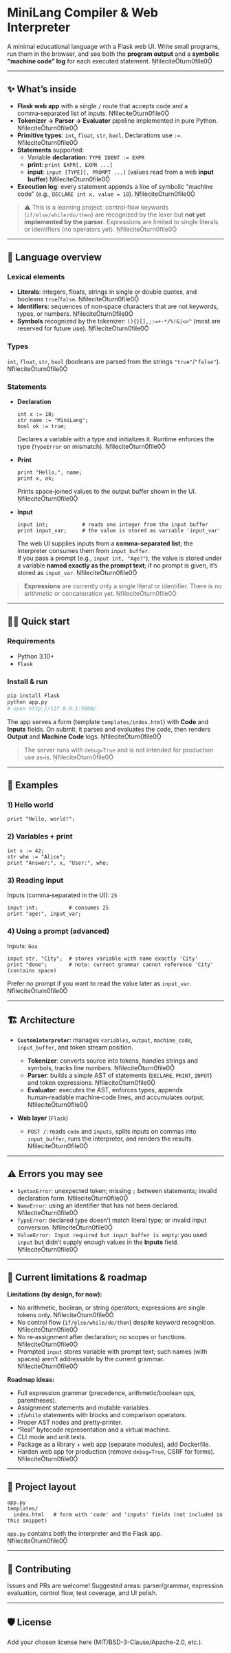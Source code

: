 
# MiniLang Compiler & Web Interpreter

A minimal educational language with a Flask web UI. Write small programs, run them in the browser, and see both the **program output** and a **symbolic “machine code” log** for each executed statement. fileciteturn0file0

---

## ✨ What’s inside

- **Flask web app** with a single `/` route that accepts code and a comma‑separated list of inputs. fileciteturn0file0  
- **Tokenizer → Parser → Evaluator** pipeline implemented in pure Python. fileciteturn0file0  
- **Primitive types**: `int`, `float`, `str`, `bool`. Declarations use `:=`. fileciteturn0file0  
- **Statements** supported:
  - Variable **declaration**: `TYPE IDENT := EXPR`  
  - **print**: `print EXPR[, EXPR ...]`  
  - **input**: `input [TYPE][, PROMPT ...]` (values read from a web **input buffer**) fileciteturn0file0  
- **Execution log**: every statement appends a line of symbolic “machine code” (e.g., `DECLARE int x, value = 10`). fileciteturn0file0

> ⚠️ This is a learning project: control‑flow keywords (`if/else/while/do/then`) are recognized by the lexer but **not yet implemented by the parser**. Expressions are limited to single literals or identifiers (no operators yet). fileciteturn0file0

---

## 🧩 Language overview

### Lexical elements
- **Literals**: integers, floats, strings in single or double quotes, and booleans `true`/`false`. fileciteturn0file0  
- **Identifiers**: sequences of non‑space characters that are not keywords, types, or numbers. fileciteturn0file0  
- **Symbols** recognized by the tokenizer: `(){}[],;:=+-*/%!&|<>^` (most are reserved for future use). fileciteturn0file0

### Types
`int`, `float`, `str`, `bool` (booleans are parsed from the strings `"true"`/`"false"`). fileciteturn0file0

### Statements
- **Declaration**  
  ```minilang
  int x := 10;
  str name := "MiniLang";
  bool ok := true;
  ```
  Declares a variable with a type and initializes it. Runtime enforces the type (`TypeError` on mismatch). fileciteturn0file0

- **Print**  
  ```minilang
  print "Hello,", name;
  print x, ok;
  ```
  Prints space‑joined values to the output buffer shown in the UI. fileciteturn0file0

- **Input**  
  ```minilang
  input int;           # reads one integer from the input buffer
  print input_var;     # the value is stored as variable 'input_var'
  ```
  The web UI supplies inputs from a **comma‑separated list**; the interpreter consumes them from `input_buffer`.  
  If you pass a prompt (e.g., `input int, "Age?"`), the value is stored under a variable **named exactly as the prompt text**; if no prompt is given, it’s stored as `input_var`. fileciteturn0file0

> **Expressions** are currently only a single literal or identifier. There is no arithmetic or concatenation yet. fileciteturn0file0

---

## 🏃‍♀️ Quick start

### Requirements
- Python 3.10+
- `Flask`

### Install & run
```bash
pip install Flask
python app.py
# open http://127.0.0.1:5000/
```
The app serves a form (template `templates/index.html`) with **Code** and **Inputs** fields. On submit, it parses and evaluates the code, then renders **Output** and **Machine Code** logs. fileciteturn0file0

> The server runs with `debug=True` and is not intended for production use as‑is. fileciteturn0file0

---

## 🧪 Examples

### 1) Hello world
```minilang
print "Hello, world!";
```

### 2) Variables + print
```minilang
int x := 42;
str who := "Alice";
print "Answer:", x, "User:", who;
```

### 3) Reading input
Inputs (comma‑separated in the UI): `25`
```minilang
input int;          # consumes 25
print "age:", input_var;
```

### 4) Using a prompt (advanced)
Inputs: `Goa`
```minilang
input str, "City";  # stores variable with name exactly 'City'
print "done";       # note: current grammar cannot reference 'City' (contains space)
```
Prefer no prompt if you want to read the value later as `input_var`. fileciteturn0file0

---

## 🏗️ Architecture

- **`CustomInterpreter`**: manages `variables`, `output`, `machine_code`, `input_buffer`, and token stream position.  
  - **Tokenizer**: converts source into tokens, handles strings and symbols, tracks line numbers. fileciteturn0file0  
  - **Parser**: builds a simple AST of statements (`DECLARE`, `PRINT`, `INPUT`) and token expressions. fileciteturn0file0  
  - **Evaluator**: executes the AST, enforces types, appends human‑readable machine‑code lines, and accumulates output. fileciteturn0file0

- **Web layer** (`Flask`)  
  - `POST /`: reads `code` and `inputs`, splits inputs on commas into `input_buffer`, runs the interpreter, and renders the results. fileciteturn0file0

---

## ⚠️ Errors you may see

- `SyntaxError`: unexpected token; missing `;` between statements; invalid declaration form. fileciteturn0file0  
- `NameError`: using an identifier that has not been declared. fileciteturn0file0  
- `TypeError`: declared type doesn’t match literal type; or invalid input conversion. fileciteturn0file0  
- `ValueError: Input required but input_buffer is empty`: you used `input` but didn’t supply enough values in the **Inputs** field. fileciteturn0file0

---

## 🚧 Current limitations & roadmap

**Limitations (by design, for now):**
- No arithmetic, boolean, or string operators; expressions are single tokens only. fileciteturn0file0  
- No control flow (`if/else/while/do/then`) despite keyword recognition. fileciteturn0file0  
- No re‑assignment after declaration; no scopes or functions. fileciteturn0file0  
- Prompted `input` stores variable with prompt text; such names (with spaces) aren’t addressable by the current grammar. fileciteturn0file0

**Roadmap ideas:**
- Full expression grammar (precedence, arithmetic/boolean ops, parentheses).
- Assignment statements and mutable variables.
- `if`/`while` statements with blocks and comparison operators.
- Proper AST nodes and pretty‑printer.
- “Real” bytecode representation and a virtual machine.
- CLI mode and unit tests.
- Package as a library + web app (separate modules), add Dockerfile.
- Harden web app for production (remove `debug=True`, CSRF for forms). fileciteturn0file0

---

## 📁 Project layout

```
app.py
templates/
  index.html   # form with 'code' and 'inputs' fields (not included in this snippet)
```
`app.py` contains both the interpreter and the Flask app. fileciteturn0file0

---

## 🤝 Contributing

Issues and PRs are welcome! Suggested areas: parser/grammar, expression evaluation, control flow, test coverage, and UI polish.

---

## 🛡️ License

Add your chosen license here (MIT/BSD-3-Clause/Apache-2.0, etc.).
